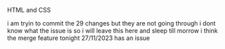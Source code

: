 HTML and CSS 

i am tryin to commit the 29 changes but they are not going through
i dont know what the issue is
so i will leave this here
and sleep till morrow
i think the merge feature tonight 27/11/2023 has an issue
